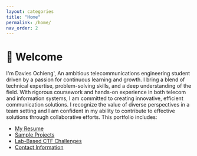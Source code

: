 ```yaml
---
layout: categories
title: "Home"
permalink: /home/
nav_order: 2
---
```


# 👋 Welcome

I'm Davies Ochieng',  An ambitious telecommunications engineering student driven by a passion for continuous learning and growth. I bring a blend of technical expertise, problem-solving skills, and a deep understanding of the field. With rigorous coursework and hands-on experience in both telecom and information systems, I am committed to creating innovative, efficient communication solutions. I recognize the value of diverse perspectives in a team setting and I am confident in my ability to contribute to effective solutions through collaborative efforts.
This portfolio includes:
- [My Resume](assets/resume.md)
- [Sample Projects](_pages/projects.md)
- [Lab-Based CTF Challenges](_pages/labchallenges.md)
- [Contact Information](_pages/contact.md)
